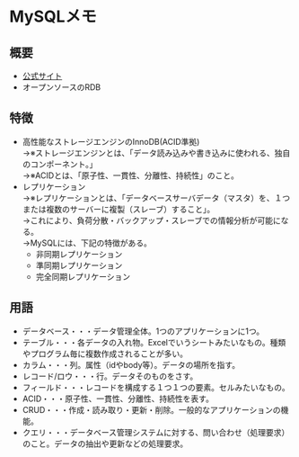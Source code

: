 # MySQLメモ
## 概要
- [公式サイト](https://www.mysql.com/)
- オープンソースのRDB
## 特徴
- 高性能なストレージエンジンのInnoDB(ACID準拠)  
→※ストレージエンジンとは、「データ読み込みや書き込みに使われる、独自のコンポーネント。」  
→※ACIDとは、「原子性、一貫性、分離性、持続性」のこと。
- レプリケーション  
→※レプリケーションとは、「データベースサーバデータ（マスタ）を、１つまたは複数のサーバーに複製（スレーブ）すること」。  
→これにより、負荷分散・バックアップ・スレーブでの情報分析が可能になる。  
→MySQLには、下記の特徴がある。
    - 非同期レプリケーション
    - 準同期レプリケーション
    - 完全同期レプリケーション

## 用語
- データベース・・・データ管理全体。1つのアプリケーションに1つ。
- テーブル・・・各データの入れ物。Excelでいうシートみたいなもの。種類やプログラム毎に複数作成されることが多い。
- カラム・・・列。属性（idやbody等）。データの場所を指す。
- レコード/ロウ・・・行。データそのものをさす。
- フィールド・・・レコードを構成する１つ１つの要素。セルみたいなもの。
- ACID・・・原子性、一貫性、分離性、持続性を表す。
- CRUD・・・作成・読み取り・更新・削除。一般的なアプリケーションの機能。
- クエリ・・・データベース管理システムに対する、問い合わせ（処理要求）のこと。データの抽出や更新などの処理要求。